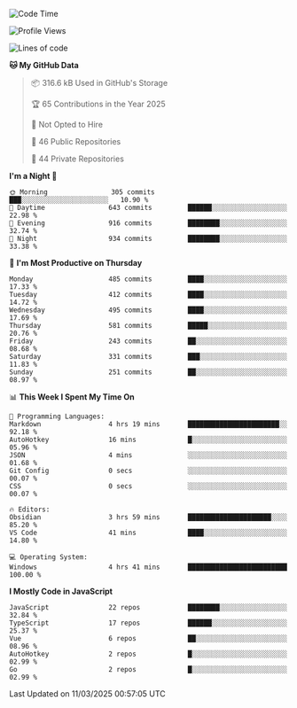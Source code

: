 <!--START_SECTION:waka-->
![Code Time](http://img.shields.io/badge/Code%20Time-928%20hrs%2052%20mins-blue)

![Profile Views](http://img.shields.io/badge/Profile%20Views-0-blue)

![Lines of code](https://img.shields.io/badge/From%20Hello%20World%20I%27ve%20Written-1.1%20million%20lines%20of%20code-blue)

**🐱 My GitHub Data** 

> 📦 316.6 kB Used in GitHub's Storage 
 > 
> 🏆 65 Contributions in the Year 2025
 > 
> 🚫 Not Opted to Hire
 > 
> 📜 46 Public Repositories 
 > 
> 🔑 44 Private Repositories 
 > 
**I'm a Night 🦉** 

```text
🌞 Morning                305 commits         ███░░░░░░░░░░░░░░░░░░░░░░   10.90 % 
🌆 Daytime                643 commits         ██████░░░░░░░░░░░░░░░░░░░   22.98 % 
🌃 Evening                916 commits         ████████░░░░░░░░░░░░░░░░░   32.74 % 
🌙 Night                  934 commits         ████████░░░░░░░░░░░░░░░░░   33.38 % 
```
📅 **I'm Most Productive on Thursday** 

```text
Monday                   485 commits         ████░░░░░░░░░░░░░░░░░░░░░   17.33 % 
Tuesday                  412 commits         ████░░░░░░░░░░░░░░░░░░░░░   14.72 % 
Wednesday                495 commits         ████░░░░░░░░░░░░░░░░░░░░░   17.69 % 
Thursday                 581 commits         █████░░░░░░░░░░░░░░░░░░░░   20.76 % 
Friday                   243 commits         ██░░░░░░░░░░░░░░░░░░░░░░░   08.68 % 
Saturday                 331 commits         ███░░░░░░░░░░░░░░░░░░░░░░   11.83 % 
Sunday                   251 commits         ██░░░░░░░░░░░░░░░░░░░░░░░   08.97 % 
```


📊 **This Week I Spent My Time On** 

```text
💬 Programming Languages: 
Markdown                 4 hrs 19 mins       ███████████████████████░░   92.18 % 
AutoHotkey               16 mins             █░░░░░░░░░░░░░░░░░░░░░░░░   05.96 % 
JSON                     4 mins              ░░░░░░░░░░░░░░░░░░░░░░░░░   01.68 % 
Git Config               0 secs              ░░░░░░░░░░░░░░░░░░░░░░░░░   00.07 % 
CSS                      0 secs              ░░░░░░░░░░░░░░░░░░░░░░░░░   00.07 % 

🔥 Editors: 
Obsidian                 3 hrs 59 mins       █████████████████████░░░░   85.20 % 
VS Code                  41 mins             ████░░░░░░░░░░░░░░░░░░░░░   14.80 % 

💻 Operating System: 
Windows                  4 hrs 41 mins       █████████████████████████   100.00 % 
```

**I Mostly Code in JavaScript** 

```text
JavaScript               22 repos            ████████░░░░░░░░░░░░░░░░░   32.84 % 
TypeScript               17 repos            ██████░░░░░░░░░░░░░░░░░░░   25.37 % 
Vue                      6 repos             ██░░░░░░░░░░░░░░░░░░░░░░░   08.96 % 
AutoHotkey               2 repos             █░░░░░░░░░░░░░░░░░░░░░░░░   02.99 % 
Go                       2 repos             █░░░░░░░░░░░░░░░░░░░░░░░░   02.99 % 
```




 Last Updated on 11/03/2025 00:57:05 UTC
<!--END_SECTION:waka-->
